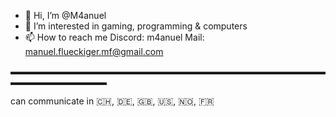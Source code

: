 - 👋 Hi, I’m @M4anuel
- 👀 I’m interested in gaming, programming & computers
- 📫 How to reach me Discord: m4anuel Mail: manuel.flueckiger.mf@gmail.com

<!---
M4anuel/M4anuel is a ✨ special ✨ repository because its `README.md` (this file) appears on your GitHub profile.
You can click the Preview link to take a look at your changes.
--->
▬▬▬▬▬▬▬▬▬▬▬▬▬▬▬▬▬▬▬▬▬▬▬▬▬▬▬▬▬▬▬▬▬▬▬▬▬▬▬▬▬▬▬▬▬▬▬

 can communicate in 🇨🇭, 🇩🇪, 🇬🇧, 🇺🇸, 🇳🇴, 🇫🇷


